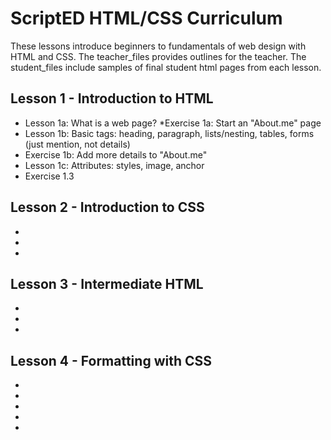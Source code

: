 # ScriptED HTML/CSS Curriculum #
These lessons introduce beginners to fundamentals of web design with HTML and CSS. The teacher_files provides outlines for the teacher. The student_files include samples of final student html pages from each lesson. 

## Lesson 1 - Introduction to HTML
* Lesson 1a: What is a web page?
*Exercise 1a: Start an "About.me" page
* Lesson 1b: Basic tags: heading, paragraph, lists/nesting, tables, forms (just mention, not details)
* Exercise 1b: Add more details to "About.me"
* Lesson 1c: Attributes: styles, image, anchor
* Exercise 1.3

## Lesson 2 - Introduction to CSS
*
*
*

## Lesson 3 - Intermediate HTML
*
*
*

## Lesson 4 - Formatting with CSS
*
*
*
*
*
